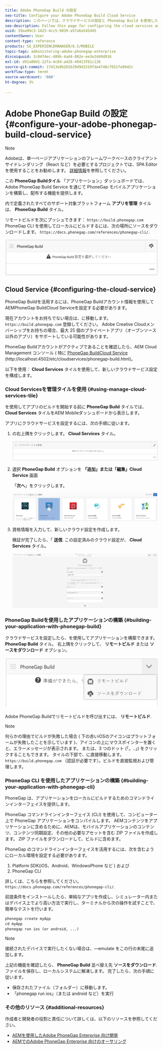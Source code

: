 ```yaml
---
title: Adobe PhoneGap Build の設定
seo-title: Configure your Adobe PhoneGap Build Cloud Service
description: このページでは、クラウドサービスの設定と PhoneGap Build を使用したアプリケーションの構築について説明します。
seo-description: Follow this page for configuring the cloud services and building your application with PhoneGap build.
uuid: 59aa99c3-1425-4cc5-9839-a57a6a545d45
contentOwner: User
content-type: reference
products: SG_EXPERIENCEMANAGER/6.5/MOBILE
topic-tags: administering-adobe-phonegap-enterprise
discoiquuid: 3c84f4ec-d89b-4ad4-802e-ee3e2d49d916
exl-id: d91a00d1-12fa-4c84-a426-49413f61c126
source-git-commit: 17d13e9b201629d9d1519fde4740cf651fe89d2c
workflow-type: tm+mt
source-wordcount: '660'
ht-degree: 3%

---
```


# Adobe PhoneGap Build の設定 {#configure-your-adobe-phonegap-build-cloud-service}

>[!NOTE]
>
>Adobeは、単一ページアプリケーションのフレームワークベースのクライアントサイドレンダリング（React など）を必要とするプロジェクトでは、SPA Editor を使用することをお勧めします。 [詳細情報](/help/sites-developing/spa-overview.md)を参照してください。

この **PhoneGap Buildタイル** 「アプリケーション」ダッシュボードでは、Adobe PhoneGap Build Service を通じて PhoneGap モバイルアプリケーションを構築し、配布する機能を提供します。

内で定義されたすべてのサポート対象プラットフォーム **アプリを管理** タイルは、 **PhoneGap Build** タイル。

リモートビルドを次にプッシュできます： `https://build.phonegap.com` PhoneGap CLI を使用してローカルにビルドするには、次の場所にソースをダウンロードします。 `https://docs.phonegap.com/references/phonegap-cli/`.

![PhoneGap Buildタイル](assets/chlimage_1-60.png)

## Cloud Service {#configuring-the-cloud-service}

PhoneGap Buildを活用するには、PhoneGap Buildアカウント情報を使用してAEMPhoneGap BuildCloud Serviceを設定する必要があります。

現在アカウントをお持ちでない場合は、に移動します。 `https://build.phonegap.com` 登録してください。 Adobe Creative Cloudメンバーシップをお持ちの場合、最大 25 個のプライベートアプリ（オープンソース以外のアプリ）をサポートしている可能性があります。

PhoneGap Buildアカウントがアクティブであることを確認したら、AEM Cloud Management コンソール ( 特に [PhoneGap BuildCloud Service](http://localhost:4502/etc/cloudservices/phonegap-build.html) (http://localhost:4502/etc/cloudservices/phonegap-build.html)。

以下を使用： **Cloud Services** タイルを使用して、新しいクラウドサービス設定を構成します。

### Cloud Servicesを管理タイルを使用 {#using-manage-cloud-services-tile}

を使用してアプリのビルドを開始する前に **PhoneGap Build** タイルでは、 **Cloud Services** タイルをAEM Mobileダッシュボードから表示します。

アプリにクラウドサービスを設定するには、次の手順に従います。

1. の右上隅をクリックします。 **Cloud Services** タイル。

   ![chlimage_1-61](assets/chlimage_1-61.png)

1. 選択 **PhoneGap Build** オプションを **「追加」または「編集」Cloud Service** 画面

   「**次へ**」をクリックします。

   ![chlimage_1-62](assets/chlimage_1-62.png)

1. 資格情報を入力して、新しいクラウド設定を作成します。

   検証が完了したら、「 **送信**. この設定済みのクラウド設定が、 **Cloud Services** タイル。

   ![chlimage_1-63](assets/chlimage_1-63.png)

### PhoneGap Buildを使用したアプリケーションの構築 {#building-your-application-with-phonegap-build}

クラウドサービスを設定したら、を使用してアプリケーションを構築できます。 **PhoneGap Build** タイル。 右上隅をクリックして、 **リモートビルド** または **ソースをダウンロード** オプション。

![chlimage_1-64](assets/chlimage_1-64.png)

Adobe PhoneGap Buildでリモートビルドを呼び出すには、 **リモートビルド**.

>[!NOTE]
>
>何らかの理由でビルドが失敗した場合 ( 下の赤いiOSのアイコンはプラットフォームが失敗したことを示しています )、アイコンの上にマウスポインターを置くと、エラーメッセージが表示されます。 または、3 つのドット (「。..」) をクリックすることもできます。 タイルの下部で、に直接移動します。 `https://build.phonegap.com` （認証が必要です）。ビルドを直接監視および管理します。

### PhoneGap CLI を使用したアプリケーションの構築 {#building-your-application-with-phonegap-cli}

PhoneGap は、アプリケーションをローカルにビルドするためのコマンドラインインターフェイスを提供します。

PhoneGap コマンドラインインターフェイス (CLI) を使用して、コンピューター上で PhoneGap アプリケーションをコンパイルします。 AEMコンテンツをアプリケーションに含めるために、AEMは、モバイルアプリケーションのコンテンツ、コンテンツ同期設定、その他の必要なアセットを含む ZIP ファイルを作成します。 ZIP ファイルをダウンロードして、ビルドに含めます。

PhoneGap のコマンドラインインターフェイスを活用するには、次を含むようにローカル環境を設定する必要があります。

1. Platform SDK(iOS、Android、WindowsPhone など ) および
1. PhoneGap CLI

詳しくは、こちらを参照してください。 `https://docs.phonegap.com/references/phonegap-cli/`.

前提条件をインストールしたら、単純なアプリを作成し、シミュレーター内またはデバイス上でより高い方法で実行し、ターミナルから次の操作を試すことで、簡単なテストを行います。

```xml
phonegap create myApp
cd myApp
phonegap run ios (or android, ...)
```

>[!NOTE]
>
>接続されたデバイスで実行したくない場合は、—emulate をこの行の末尾に追加します。

上記の機能を確認したら、 **PhoneGap Build** 並べ替え先 **ソースをダウンロード**. ファイルを保存し、ローカルシステムに解凍します。 完了したら、次の手順に従います。

* 保存されたファイル（フォルダー）に移動します。
* 「phonegap run ios」（または android など）を実行

### その他のリソース {#additional-resources}

作成者と開発者の役割と責任について詳しくは、以下のリソースを参照してください。

* [AEMを使用したAdobe PhoneGap Enterprise 向け開発](/help/mobile/developing-in-phonegap.md)
* [AEMでのAdobe PhoneGap Enterprise 向けのオーサリング](/help/mobile/phonegap.md)
